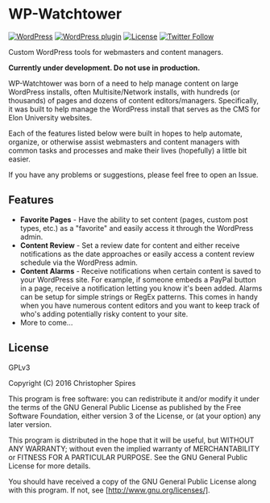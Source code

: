 # WP-Watchtower

[![WordPress](https://img.shields.io/badge/wordpress-dev-red.svg?maxAge=2592000)]() 
[![WordPress plugin](https://img.shields.io/badge/plugin-v0.0.1-blue.svg?maxAge=2592000)]() 
[![License](http://img.shields.io/:license-gpl3-blue.svg?maxAge=2592000)](http://www.gnu.org/licenses/gpl-3.0.html)
[![Twitter Follow](https://img.shields.io/twitter/follow/shields_io.svg?style=social&label=Follow&maxAge=2592000)](https://twitter.com/boda82)

Custom WordPress tools for webmasters and content managers.

**Currently under development. Do not use in production.**

WP-Watchtower was born of a need to help manage content on large WordPress installs, often Multisite/Network installs, with hundreds (or thousands) of pages and dozens of content editors/managers. Specifically, it was built to help manage the WordPress install that serves as the CMS for Elon University websites.

Each of the features listed below were built in hopes to help automate, organize, or otherwise assist webmasters and content managers with common tasks and processes and make their lives (hopefully) a little bit easier.

If you have any problems or suggestions, please feel free to open an Issue.

## Features

* **Favorite Pages** - Have the ability to set content (pages, custom post types, etc.) as a "favorite" and easily access it through the WordPress admin. 
* **Content Review** - Set a review date for content and either receive notifications as the date approaches or easily access a content review schedule via the WordPress admin. 
* **Content Alarms** - Receive notifications when certain content is saved to your WordPress site. For example, if someone embeds a PayPal button in a page, receive a notification letting you know it's been added. Alarms can be setup for simple strings or RegEx patterns. This comes in handy when you have numerous content editors and you want to keep track of who's adding potentially risky content to your site. 
* More to come...

## License

GPLv3

Copyright (C) 2016 Christopher Spires

This program is free software: you can redistribute it and/or modify it under the terms of the GNU General Public License as published by the Free Software Foundation, either version 3 of the License, or (at your option) any later version.

This program is distributed in the hope that it will be useful, but WITHOUT ANY WARRANTY; without even the implied warranty of MERCHANTABILITY or FITNESS FOR A PARTICULAR PURPOSE.  See the GNU General Public License for more details.

You should have received a copy of the GNU General Public License along with this program.  If not, see [http://www.gnu.org/licenses/].
